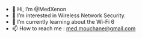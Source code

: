 - 👋 Hi, I’m @MedXenon
- 👀 I’m interested in Wireless Network Security.
- 🌱 I’m currently learning about the Wi-Fi 6
- 📫 How to reach me : med.mouchane@gmail.com
